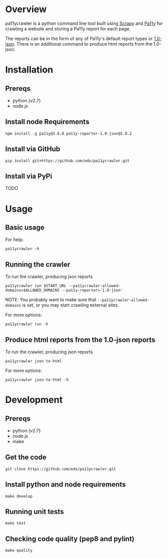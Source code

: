 Overview
========

pa11ycrawler is a python command line tool built using [Scrapy](http://doc.scrapy.org/en/latest/index.html) and [Pa11y](http://pa11y.org/) for
crawling a website and storing a Pa11y report for each page.

The reports can be in the form of any of Pa11y's default report types or [1.0-json](https://github.com/springernature/pa11y-reporter-1.0-json).  There is an additional command to produce html reports from the 1.0-json.

Installation
============

Prereqs
-------

* python (v2.7)
* node.js

Install node Requirements
-------------------------
```
npm install -g pa11y@3.6.0 pa11y-reporter-1.0-json@1.0.2
```

Install via GitHub
------------------
```
pip install git+https://github.com/edx/pa11ycrawler.git
```

Install via PyPi
----------------
TODO


Usage
=====

Basic usage
-----------
For help:

```
pa11ycrawler -h
```

Running the crawler
-------------------

To run the crawler, producing json reports
```
pa11ycrawler run $START_URL --pa11ycrawler-allowed-domains=$ALLOWED_DOMAINS --pa11y-reporter='1.0-json'
```

NOTE: You probably want to make sure that `--pa11ycrawler-allowed-domains` is set, or you may start crawling external sites.

For more options:
```
pa11ycrawler run -h
```


Produce html reports from the 1.0-json reports
----------------------------------------------


To run the crawler, producing json reports
```
pa11ycrawler json-to-html
```

For more options:
```
pa11ycrawler json-to-html -h
```


Development
===========

Prereqs
-------

* python (v2.7)
* node.js
* make

Get the code
------------
```
git clone https://github.com/edx/pa11ycrawler.git
```

Install python and node requirements
------------------------------------
```
make develop
```

Running unit tests
-------------
```
make test
```

Checking code quality (pep8 and pylint)
---------------------------------------
```
make quality
```
